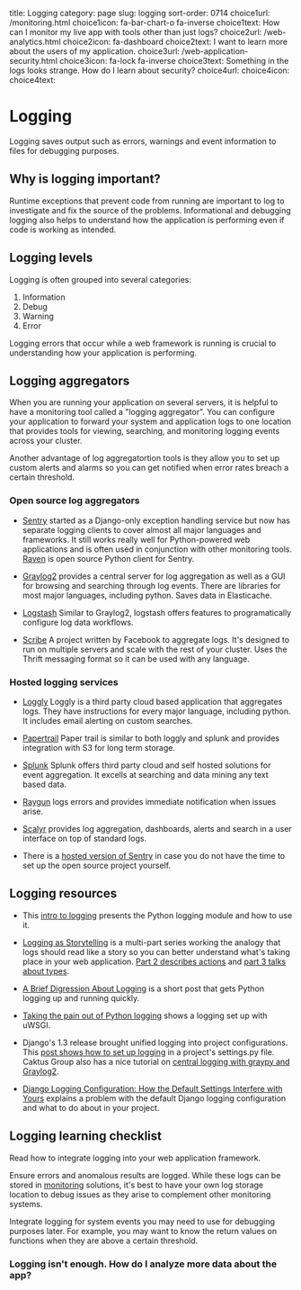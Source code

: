 title: Logging
category: page
slug: logging
sort-order: 0714
choice1url: /monitoring.html
choice1icon: fa-bar-chart-o fa-inverse
choice1text: How can I monitor my live app with tools other than just logs?
choice2url: /web-analytics.html
choice2icon: fa-dashboard
choice2text: I want to learn more about the users of my application.
choice3url: /web-application-security.html
choice3icon: fa-lock fa-inverse
choice3text: Something in the logs looks strange. How do I learn about security?
choice4url:
choice4icon:
choice4text:


# Logging
Logging saves output such as errors, warnings and event information to 
files for debugging purposes. 


## Why is logging important?
Runtime exceptions that prevent code from running are important to log to 
investigate and fix the source of the problems. Informational and debugging 
logging also helps to understand how the application is performing even if 
code is working as intended.


## Logging levels
Logging is often grouped into several categories:

1. Information
2. Debug
3. Warning
4. Error

Logging errors that occur while a web framework is running is crucial to
understanding how your application is performing. 


## Logging aggregators
When you are running your application on several servers, it is helpful
to have a monitoring tool called a "logging aggregator". You can configure 
your application to forward your system and application logs to one location 
that provides tools for viewing, searching, and monitoring logging events 
across your cluster. 

Another advantage of log aggregatortion tools is they allow you to set up 
custom alerts and alarms so you can get notified when error rates breach a 
certain threshold.


### Open source log aggregators
* [Sentry](https://github.com/getsentry/sentry) started as a Django-only
  exception handling service but now has separate logging clients to cover 
  almost all major languages and frameworks. It still works really well for 
  Python-powered web applications and is often used in conjunction with other 
  monitoring tools. [Raven](http://raven.readthedocs.org/en/latest/) is open
  source Python client for Sentry.

* [Graylog2](http://graylog2.org/) provides a central server for log 
  aggregation as well as a GUI for browsing and searching through log events. 
  There are libraries for most major languages, including python. Saves data 
  in Elasticache.

* [Logstash](http://logstash.net/) Similar to Graylog2, logstash offers 
  features to programatically configure log data workflows.

* [Scribe](https://github.com/facebook/scribe) A project written by Facebook 
  to aggregate logs. It's designed to run on multiple servers and scale with 
  the rest of your cluster. Uses the Thrift messaging format so it can be 
  used with any language. 


### Hosted logging services
* [Loggly](https://www.loggly.com/) Loggly is a third party cloud based 
  application that aggregates logs. They have instructions for every major 
  language, including python. It includes email alerting on custom searches. 

* [Papertrail](https://papertrailapp.com/) Paper trail is similar to both 
  loggly and splunk and provides integration with S3 for long term storage.

* [Splunk](http://www.splunk.com/) Splunk offers third party cloud and self 
  hosted solutions for event aggregation. It excells at searching and data 
  mining any text based data. 

* [Raygun](http://raygun.io/) logs errors and provides immediate notification
  when issues arise.

* [Scalyr](https://www.scalyr.com/) provides log aggregation, dashboards,
  alerts and search in a user interface on top of standard logs.

* There is a [hosted version of Sentry](https://www.getsentry.com/welcome/)
  in case you do not have the time to set up the open source project yourself.


## Logging resources
* This 
  [intro to logging](http://www.blog.pythonlibrary.org/2012/08/02/python-101-an-intro-to-logging/)
  presents the Python logging module and how to use it.

* [Logging as Storytelling](http://www.hybridcluster.com/blog/logging-storytelling/)
  is a multi-part series working the analogy that logs should read like
  a story so you can better understand what's taking place in your web
  application. 
  [Part 2 describes actions](http://www.hybridcluster.com/blog/logging-storytelling-lets-add-action/)
  and 
  [part 3 talks about types](http://www.hybridcluster.com/blog/logging-storytelling-3-types/).

* [A Brief Digression About Logging](https://lukasa.co.uk/2014/05/A_Brief_Digression_About_Logging/)
  is a short post that gets Python logging up and running quickly.

* [Taking the pain out of Python logging](https://hynek.me/articles/taking-some-pain-out-of-python-logging/)
  shows a logging set up with uWSGI.

* Django's 1.3 release brought unified logging into project configurations. 
  This [post shows how to set up logging](http://www.djm.org.uk/how-to-log-file-django-13-and-above/)
  in a project's settings.py file. Caktus Group also has a nice tutorial on
  [central logging with graypy and Graylog2](http://www.caktusgroup.com/blog/2013/09/18/central-logging-django-graylog2-and-graypy/).

* [Django Logging Configuration: How the Default Settings Interfere with Yours](http://www.caktusgroup.com/blog/2015/01/27/Django-Logging-Configuration-logging_config-default-settings-logger/)
  explains a problem with the default Django logging configuration and what
  to do about in your project.


## Logging learning checklist
<i class="fa fa-check-square-o"></i>
Read how to integrate logging into your web application framework. 

<i class="fa fa-check-square-o"></i>
Ensure errors and anomalous results are logged. While these logs can be stored 
in [monitoring](/monitoring.html) solutions, it's best to have your own log
storage location to debug issues as they arise to complement other monitoring 
systems.

<i class="fa fa-check-square-o"></i>
Integrate logging for system events you may need to use for debugging purposes
later. For example, you may want to know the return values on functions when
they are above a certain threshold. 


### Logging isn't enough. How do I analyze more data about the app?
